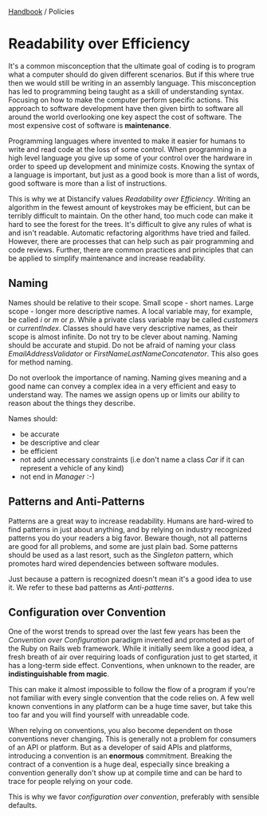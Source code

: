 [Handbook](../../README.md) / Policies

# Readability over Efficiency

It's a common misconception that the ultimate goal of coding is to program what a computer should do given different scenarios. But if this where true then we would still be writing in an assembly language. This misconception has led to programming being taught as a skill of understanding syntax. Focusing on how to make the computer perform specific actions. This approach to software development have then given birth to software all around the world overlooking one key aspect the cost of software. The most expensive cost of software is **maintenance**.

Programming languages where invented to make it easier for humans to write and read code at the loss of some control. When programming in a high level language you give up some of your control over the hardware in order to speed up development and minimize costs. Knowing the syntax of a language is important, but just as a good book is more than a list of words, good software is more than a list of instructions.

This is why we at Distancify values *Readability over Efficiency*. Writing an algorithm in the fewest amount of keystrokes may be efficient, but can be terribly difficult to maintain. On the other hand, too much code can make it hard to see the forest for the trees. It's difficult to give any rules of what is and isn't readable. Automatic refactoring algorithms have tried and failed. However, there are processes that can help such as pair programming and code reviews. Further, there are common practices and principles that can be applied to simplify maintenance and increase readability.

## Naming

Names should be relative to their scope. Small scope - short names. Large scope - longer more descriptive names. A local variable may, for example, be called *i* or *m* or *p*. While a private class variable may be called *customers* or *currentIndex*. Classes should have very descriptive names, as their scope is almost infinite. Do not try to be clever about naming. Naming should be accurate and stupid. Do not be afraid of naming your class *EmailAddressValidator* or *FirstNameLastNameConcatenator*. This also goes for method naming.

Do not overlook the importance of naming. Naming gives meaning and a good name can convey a complex idea in a very efficient and easy to understand way. The names we assign opens up or limits our ability to reason about the things they describe.

Names should:

* be accurate
* be descriptive and clear
* be efficient
* not add unnecessary constraints (i.e don't name a class *Car* if it can represent a vehicle of any kind)
* not end in *Manager* :-)

## Patterns and Anti-Patterns

Patterns are a great way to increase readability. Humans are hard-wired to find patterns in just about anything, and by relying on industry recognized patterns you do your readers a big favor. Beware though, not all patterns are good for all problems, and some are just plain bad. Some patterns should be used as a last resort, such as the *Singleton* pattern, which promotes hard wired dependencies between software modules.

Just because a pattern is recognized doesn't mean it's a good idea to use it. We refer to these bad patterns as *Anti-patterns*.

## Configuration over Convention

One of the worst trends to spread over the last few years has been the *Convention over Configuration* paradigm invented and promoted as part of the Ruby on Rails web framework. While it initially seem like a good idea, a fresh breath of air over requiring loads of configuration just to get started, it has a long-term side effect. Conventions, when unknown to the reader, are **indistinguishable from magic**.

This can make it almost impossible to follow the flow of a program if you're not familiar with every single convention that the code relies on. A few well known conventions in any platform can be a huge time saver, but take this too far and you will find yourself with unreadable code.

When relying on conventions, you also become dependent on those conventions never changing. This is generally not a problem for consumers of an API or platform. But as a developer of said APIs and platforms, introducing a convention is an **enormous** commitment. Breaking the contract of a convention is a huge deal, especially since breaking a convention generally don't show up at compile time and can be hard to trace for people relying on your code.

This is why we favor *configuration over convention*, preferably with sensible defaults.
